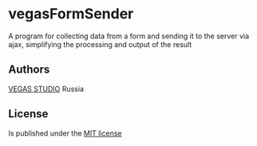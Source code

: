 # vegasFormSender
A program for collecting data from a form and sending it to the server via ajax, 
simplifying the processing and output of the result

## Authors

[VEGAS STUDIO](https://vegas-dev.com)  Russia

## License 
Is published under the [MIT license](http://www.opensource.org/licenses/mit-license)